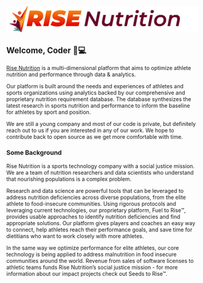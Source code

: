 ![Rise Nutrition Logo](https://raw.githubusercontent.com/rise-nutrition/.github/main/images/logo-horizontal.png)

## Welcome, Coder 👋💻

[Rise Nutrition](https://www.risenutrition.org) is a multi-dimensional platform that aims to optimize athlete nutrition and performance through data & analytics.

Our platform is built around the needs and experiences of athletes and sports organizations using analytics backed by our comprehensive and proprietary nutrition requirement database. The database synthesizes the latest research in sports nutrition and performance to inform the baseline for athletes by sport and position.

We are still a young company and most of our code is private, but definitely reach out to us if you are interested in any of our work. We hope to contribute back to open source as we get more comfortable with time.

### Some Background

Rise Nutrition is a sports technology company with a social justice mission. We are a team of nutrition researchers and data scientists who understand that nourishing populations is a complex problem.

Research and data science are powerful tools that can be leveraged to address nutrition deficiencies across diverse populations, from the elite athlete to food-insecure communities. Using rigorous protocols and leveraging current technologies, our proprietary platform, Fuel to Rise™, provides usable approaches to identify nutrition deficiencies and find appropriate solutions. Our platform gives players and coaches an easy way to connect, help athletes reach their performance goals, and save time for dietitians who want to work closely with more athletes.

In the same way we optimize performance for elite athletes, our core technology is being applied to address malnutrition in food insecure communities around the world. Revenue from sales of software licenses to athletic teams funds Rise Nutrition’s social justice mission - for more information about our impact projects check out Seeds to Rise™.
